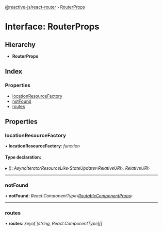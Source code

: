 [@reactive-js/react-router](../README.md) › [RouterProps](routerprops.md)

# Interface: RouterProps

## Hierarchy

* **RouterProps**

## Index

### Properties

* [locationResourceFactory](routerprops.md#locationresourcefactory)
* [notFound](routerprops.md#notfound)
* [routes](routerprops.md#routes)

## Properties

###  locationResourceFactory

• **locationResourceFactory**: *function*

#### Type declaration:

▸ (): *AsyncIteratorResourceLike‹StateUpdater‹RelativeURI›, RelativeURI›*

___

###  notFound

• **notFound**: *React.ComponentType‹[RoutableComponentProps](routablecomponentprops.md)›*

___

###  routes

• **routes**: *keyof [string, React.ComponentType<RoutableComponentProps>][]*
